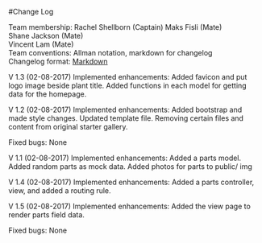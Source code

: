 #Change Log

Team membership:  Rachel Shellborn (Captain)
				  Maks Fisli       (Mate)  
				  Shane Jackson    (Mate)  
				  Vincent Lam      (Mate)  
Team conventions: Allman notation, markdown for changelog  
Changelog format: [Markdown](https://github.com/adam-p/markdown-here/wiki/Markdown-Cheatsheet) 

V 1.3 (02-08-2017)
Implemented enhancements:
Added favicon and put logo image beside plant title.
Added functions in each model for getting data for the homepage.

V 1.2 (02-08-2017)
Implemented enhancements:
Added bootstrap and made style changes.
Updated template file.
Removing certain files and content from original starter gallery.

Fixed bugs:
None

V 1.1 (02-08-2017)
Implemented enhancements:
Added a parts model.
Added random parts as mock data.
Added photos for parts to public/ img

V 1.4 (02-08-2017)
Implemented enhancements:
Added a parts controller, view, and added a routing rule.

V 1.5 (02-08-2017)
Implemented enhancements:
Added the view page to render parts field data. 

Fixed bugs:
None
